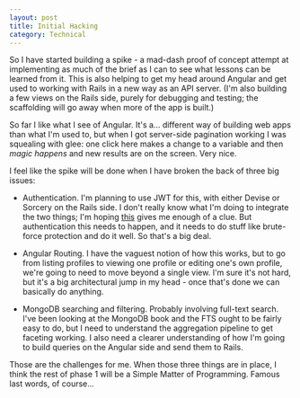 ```yaml
---
layout: post
title: Initial Hacking
category: Technical
---
```


So I have started building a spike - a mad-dash proof of concept attempt at implementing as much of the brief as I can to see what lessons can be learned from it. This is also helping to get my head around Angular and get used to working with Rails in a new way as an API server. (I'm also building a few views on the Rails side, purely for debugging and testing; the scaffolding will go away when more of the app is built.)

So far I like what I see of Angular. It's a... different way of building web apps than what I'm used to, but when I got server-side pagination working I was squealing with glee: one click here makes a change to a variable and then *magic happens* and new results are on the screen. Very nice.

I feel like the spike will be done when I have broken the back of three big issues:

* Authentication. I'm planning to use JWT for this, with either Devise or Sorcery on the Rails side. I don't really know what I'm doing to integrate the two things; I'm hoping [this](https://www.codementor.io/blackxored/jwt-with-rails-sorcery-angularjs-du107vo5d) gives me enough of a clue. But authentication this needs to happen, and it needs to do stuff like brute-force protection and do it well. So that's a big deal.

* Angular Routing. I have the vaguest notion of how this works, but to go from listing profiles to viewing one profile or editing one's own profile, we're going to need to move beyond a single view. I'm sure it's not hard, but it's a big architectural jump in my head - once that's done we can basically do anything.

* MongoDB searching and filtering. Probably involving full-text search. I've been looking at the MongoDB book and the FTS ought to be fairly easy to do, but I need to understand the aggregation pipeline to get faceting working. I also need a clearer understanding of how I'm going to build queries on the Angular side and send them to Rails.

Those are the challenges for me. When those three things are in place, I think the rest of phase 1 will be a Simple Matter of Programming. Famous last words, of course...